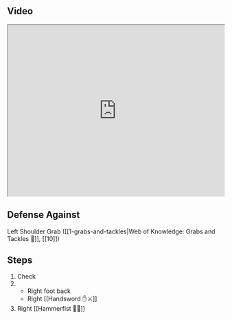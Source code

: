 ## Video

<iframe src="https://www.youtube.com/embed/IXZ6kr4VHQw?start=14&end=27" width="100%" height="400"></iframe>

## Defense Against

Left Shoulder Grab ([[1-grabs-and-tackles|Web of Knowledge: Grabs and Tackles 🤝]], [[10]])
## Steps

1. Check
2.  - Right foot back
    - Right [[Handsword ✋⚔️]]
3. Right [[Hammerfist 🔨✊]]